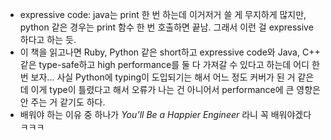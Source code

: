- expressive code: java는 print 한 번 하는데 이거저거 쓸 게 무지하게 많지만, python 같은 경우는 print 함수 한 번 호출하면 끝남. 그래서 이런 걸 expressive 하다고 하는 듯.
- 이 책을 읽고나면 Ruby, Python 같은 short하고 expressive code와 Java, C++ 같은 type-safe하고 high performance를 둘 다 가져갈 수 있다고 하는데 어디 한 번 보자... 사실 Python에 typing이 도입되기는 해서 어느 정도 커버가 된 거 같은데 이게 type이 틀렸다고 해서 오류가 나는 건 아니어서 performance에 큰 영향은 안 주는 거 같기도 하다.
- 배워야 하는 이유 중 하나가 *You’ll Be a Happier Engineer* 라니 꼭 배워야겠다 ㅋㅋㅋ

